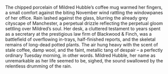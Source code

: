 The chipped porcelain of Mildred Hubble’s coffee mug warmed her fingers, a small comfort against the biting November wind rattling the windowpanes of her office.  Rain lashed against the glass, blurring the already grey cityscape of Manchester, a perpetual drizzle reflecting the perpetual gloom settling over Mildred’s soul.  Her desk, a cluttered testament to years spent as a secretary at the prestigious law firm of Blackwood & Finch, was a battlefield of overflowing in-trays, half-finished reports, and the skeletal remains of long-dead potted plants.  The air hung heavy with the scent of stale coffee, damp wool, and the faint, metallic tang of despair – a perfectly ordinary Tuesday morning, in other words.  Mildred Hubble, her name as unremarkable as her life seemed to be, sighed, the sound swallowed by the relentless drumming of the rain.
